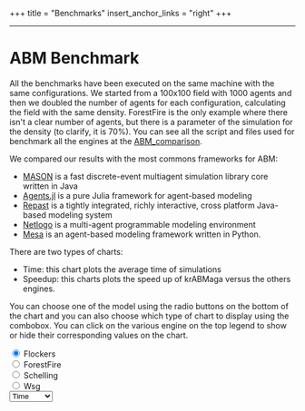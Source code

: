 +++
title = "Benchmarks"
insert_anchor_links = "right"
+++

---

<link rel="stylesheet" href="/benchmarks/benchmarks.css">


# ABM Benchmark
<!-- 
color code main index
 -->

All the benchmarks have been executed on the same machine with the same configurations. 
We started from a 100x100 field with 1000 agents and then we doubled the number of agents for each configuration, calculating the field with the same density.
ForestFire is the only example where there isn't a clear number of agents, but there is a parameter of the simulation for the density (to clarify, it is 70%). 
You can see all the script and files used for benchmark all the engines at the [ABM_comparison](https://github.com/rust-ab/abmcomparison).

We compared our results with the most commons frameworks for ABM:
- [MASON](https://cs.gmu.edu/~eclab/projects/mason/) is a fast discrete-event multiagent simulation library core written in Java
- [Agents.jl](https://juliadynamics.github.io/Agents.jl/stable/) is a pure Julia framework for agent-based modeling
- [Repast](https://repast.github.io/) is a tightly integrated, richly interactive, cross platform Java-based modeling system
- [Netlogo](https://ccl.northwestern.edu/netlogo/) is a multi-agent programmable modeling environment
- [Mesa](https://mesa.readthedocs.io/en/latest/#) is an agent-based modeling framework written in Python.

There are two types of charts:

- Time: this chart plots the average time of simulations
- Speedup: this charts plots the speed up of krABMaga versus the others engines.

You can choose one of the model using the radio buttons on the bottom of the chart and you can also choose which type of chart to display using the combobox.
You can click on the various engine on the top legend to show or hide their corresponding values on the chart.
    
<script src="https://cdn.jsdelivr.net/npm/chart.js@3.7.1/dist/chart.min.js"></script>
<div>
  <canvas id="myChart" style="background-color: white;"></canvas>
</div>
<div class="button-group" data-toggle="buttons" id="charts">
    <div class="button">
        <input type="radio" name="options" id="flockers" autocomplete="off" checked /> 
        <label class="btn btn-default" for="flockers">Flockers
        </label>
    </div>
    <div class="button">
        <input type="radio" name="options" id="forestfire" autocomplete="off" /> 
        <label class="btn btn-default" for="forestfire"> ForestFire
        </label>
    </div>
    <div class="button">
        <input type="radio" name="options" id="schelling" autocomplete="off" /> 
        <label class="btn btn-default" for="schelling"> Schelling
        </label>
    </div>
    <div class="button">
        <input type="radio" name="options" id="wsg" autocomplete="off" /> 
        <label class="btn btn-default" for="wsg"> Wsg
        </label>
    </div>
</div>
<select class="combotype select-css" value="time" id="combocharts">
    <option value="time" id="timecombo" selected>Time</option>
    <option value="speedup" id="speedupcombo">Speedup</option>
</select>


<script>
var myChart;
var real_data = [];
var real_names = [];
function drawAsync(chartName){
    return new Promise((resolve,reject)=>{
        //clear the array on each draw 
        real_data = [];
        real_names = [];
        fetch("../csv/" + chartName + ".csv").then((result)=>{result.text().then((text)=>{
            var a = text.split(/\r\n|\n/);
            for (var i=2; i<a.length; i++){
                var name = a[i].split(",")[0];
                real_names.push(name);
                //split the string by comma
                formatted = a[i].replace(/,/g, '.');
                //retrieve the decimal numbers from a[i] using regex
                var numbers = formatted.match(/\d+\.\d+/g);
                //convert the array of strings to an array of numbers
                numbers = numbers.map(Number);
                //create a new array from numbers taking every third elements (eliminate useless information like init ant step)
                numbers2 = numbers.filter((x,i)=>i%3==2);
                // create an array of pairs (x, y) from each element of numbers2 and a number that start from 1000 and multiply it by 2 at pow of i with 
                // the result being the x coordinate of the point
                dataset_pair = numbers2.map((x,i)=>[x,1000*Math.pow(2,i)]);
                // create a struct
                var my_data = [];
                for (j=0; j<dataset_pair.length; j++) {
                    my_data.push({x: dataset_pair[j][1], y: dataset_pair[j][0]});
                }
                real_data.push(my_data); 
            }
        })});
        setTimeout(()=>{
            resolve();
        ;} , 1000
        );
    });
}
async function draw(chartName){
    await drawAsync(chartName);
    const labels = [
        'Test',
    ];

    var details = [
        {
            name: "krABMaga",
            col: 'rgba(255, 99, 132, 0.9)',
            mrk: 'circle',
        },
        {
            name: "MASON",
            col: 'rgba(54, 162, 235, 0.9)',
            mrk: 'cross',
        },
        {
            name: "Agent.jl",
            col: 'rgba(255, 206, 86, 0.9)',
            mrk: 'crossRot',
        },
        {
            name: "Repast",
            col: 'rgba(75, 192, 192, 0.9)',
            mrk: 'rectRot',
        },
        {
            name: "Netlogo",
            col: 'rgba(153, 102, 255, 0.9)',
            mrk: 'star',
        },
        {
            name: "Mesa",
            col: 'rgba(255, 159, 64, 0.9)',
            mrk: 'triangle',
        },
    ];

    const datasets = real_data.map((x,i)=>{
        return {
            label: real_names[i],
            data: x,
            backgroundColor: details.filter((x)=>x.name==real_names[i]).map(x=>x.col),
            borderColor: details.filter((x)=>x.name==real_names[i]).map(x=>x.col),
            borderWidth: 1,
            fill: false,
            pointStyle: details.filter((x)=>x.name==real_names[i]).map(x=>x.mrk),
            radius: 5,
        }
    });
    const data = {
        labels: labels,
        datasets: datasets,
    };

    var title_y = "seconds";
    if (document.getElementById("combocharts").value == "speedup"){
        title_y = "speedup";
    }

    const config = {
        type: 'scatter',
        data: data,
        options: {
            responsive: true,
            scales: {
                x: {
                    type: 'logarithmic',
                    position: 'bottom',
                    min: 950,
                    max: 130000,
                    title: {
                        text: '# of agents',
                        display: true,
                    }
                },
                y: {
                    type: 'logarithmic',
                    min: 0,
                    max: 100000,
                    drawTicks: false,
                    title: {
                        text: title_y,
                        display: true,
                    }
                }
            },
            plugins: {
                title: {
                    display: true,
                    text: chartName
                },
            },       
        },
    };
    myChart = new Chart(
    document.getElementById('myChart'),
    config,
  );
}
// name of the file csv to retrieve data
// this function is called on page load for the first time
// use the buttons to change the csv loaded
draw("flockers");
//check on radio
document.getElementById("charts").addEventListener('click', function (event) {
    if (event.target && event.target.matches("input[type='radio']")) {
        if (document.getElementById("combocharts").value == "time") {
            myChart.destroy();
            draw(event.target.id);
            myChart.update();
        }
        else {
            myChart.destroy();
            draw(event.target.id + "speedup");
            myChart.update();
        }
        
}});
//check on select option
document.getElementById("combocharts").addEventListener('change', function (event) {
    if (event.target && event.target.matches("select")) {
        if (event.target.value == "time") {
            var id = document.querySelector('input[name="options"]:checked').id;
            myChart.destroy();
            draw(id);
            myChart.update();
        }
        else {
            var id = document.querySelector('input[name="options"]:checked').id;
            myChart.destroy();
            draw(id + "speedup");
            myChart.update();
        }
    }
});
</script>